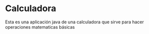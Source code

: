 # Calculadora
Esta es una aplicación java de una calculadora que sirve para hacer operaciones matematicas básicas
